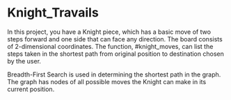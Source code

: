 # Knight_Travails

In this project, you have a Knight piece, which has a basic move of two steps forward and one side that can face any direction. 
The board consists of 2-dimensional coordinates. The function, #knight_moves, can list the steps taken in the shortest path from 
original position to destination chosen by the user.

Breadth-First Search is used in determining the shortest path in the graph.
The graph has nodes of all possible moves the Knight can make in its current position.
